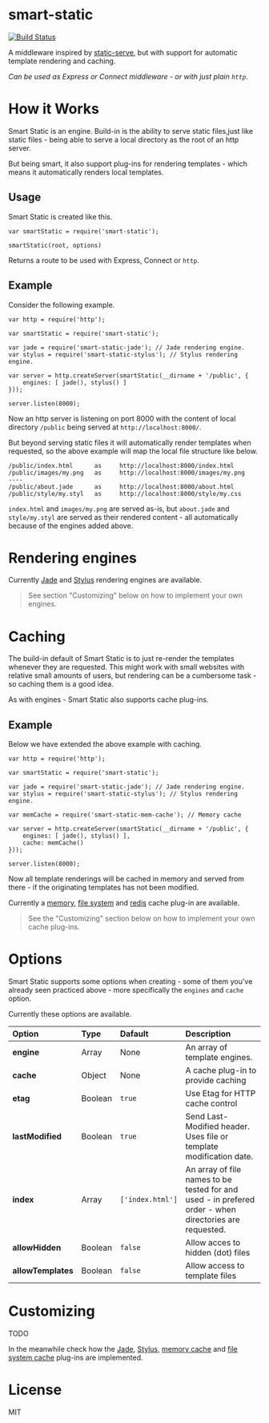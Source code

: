 smart-static
============

[![Build Status](https://travis-ci.org/trenskow/smart-static.svg?branch=master)](https://travis-ci.org/trenskow/smart-static)

A middleware inspired by [static-serve](https://github.com/expressjs/serve-static), but with support for automatic template rendering and caching.

*Can be used as Express or Connect middleware - or with just plain `http`*.

# How it Works

Smart Static is an engine. Build-in is the ability to serve static files,just like static files - being able to serve a local directory as the root of an http server.

But being smart, it also support plug-ins for rendering templates - which means it automatically renders local templates.

## Usage

Smart Static is created like this.

    var smartStatic = require('smart-static');
    
    smartStatic(root, options)

Returns a route to be used with Express, Connect or `http`.

## Example

Consider the following example.

    var http = require('http');
    
    var smartStatic = require('smart-static');
        
    var jade = require('smart-static-jade'); // Jade rendering engine.
    var stylus = require('smart-static-stylus'); // Stylus rendering engine.
	
	var server = http.createServer(smartStatic(__dirname + '/public', {
		engines: [ jade(), stylus() ]
	}));
	
	server.listen(8000);

Now an http server is listening on port 8000 with the content of local directory `/public` being served at `http://localhost:8000/`.

But beyond serving static files it will automatically render templates when requested, so the above example will map the local file structure like below.

    /public/index.html      as     http://localhost:8000/index.html
    /public/images/my.png   as     http://localhost:8000/images/my.png
    ----
    /public/about.jade      as     http://localhost:8000/about.html
    /public/style/my.styl   as     http://localhost:8000/style/my.css

`index.html` and `images/my.png` are served as-is, but `about.jade` and `style/my.styl` are served as their rendered content - all automatically because of the engines added above.

# Rendering engines

Currently [Jade](https://github.com/trenskow/smart-static-jade) and [Stylus](https://github.com/trenskow/smart-static-stylus) rendering engines are available.

> See section "Customizing" below on how to implement your own engines.

# Caching

The build-in default of Smart Static is to just re-render the templates whenever they are requested. This might work with small websites with relative small amounts of users, but rendering can be a cumbersome task - so caching them is a good idea.

As with engines - Smart Static also supports cache plug-ins.

## Example

Below we have extended the above example with caching.

    var http = require('http');
    
    var smartStatic = require('smart-static');
    
    var jade = require('smart-static-jade'); // Jade rendering engine.
    var stylus = require('smart-static-stylus'); // Stylus rendering engine.
    
    var memCache = require('smart-static-mem-cache'); // Memory cache
	
	var server = http.createServer(smartStatic(__dirname + '/public', {
		engines: [ jade(), stylus() ],
		cache: memCache()
	}));
	
	server.listen(8000);

Now all template renderings will be cached in memory and served from there - if the originating templates has not been modified.

Currently a [memory](https://github.com/trenskow/smart-static-mem-cache), [file system](https://github.com/trenskow/smart-static-fs-cache) and [redis](https://github.com/trenskow/smart-static-redis-cache) cache plug-in are available.

> See the "Customizing" section below on how to implement your own cache plug-ins.

# Options

Smart Static supports some options when creating - some of them you've already seen practiced above - more specifically the `engines` and `cache` option.

Currently these options are available.

| Option             | Type      | Dafault          | Description |
|:-------------------|:----------|:-----------------|:------------|
| **engine**         | Array   | None             | An array of template engines. |
| **cache**          | Object  | None             | A cache plug-in to provide caching |
| **etag**           | Boolean | `true`           | Use Etag for HTTP cache control |
| **lastModified**   | Boolean | `true`           | Send Last-Modified header. Uses file or template modification date. |
| **index**          | Array   | `['index.html']` | An array of file names to be tested for and used - in prefered order - when directories are requested. |
| **allowHidden**    | Boolean | `false`          | Allow acces to hidden (dot) files |
| **allowTemplates** | Boolean | `false`          | Allow access to template files |

# Customizing

TODO

In the meanwhile check how the [Jade](https://github.com/trenskow/smart-static-jade), [Stylus](https://github.com/trenskow/smart-static-stylus), [memory cache](https://github.com/trenskow/smart-static-mem-cache) and [file system cache](https://github.com/trenskow/smart-static-fs-cache) plug-ins are implemented.

# License

MIT
